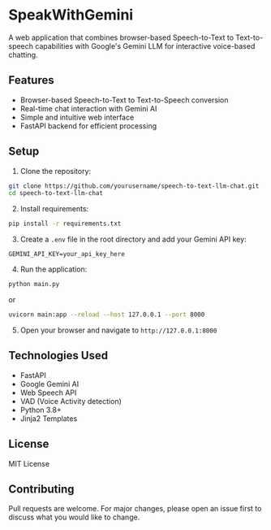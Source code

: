 # SpeakWithGemini

A web application that combines browser-based Speech-to-Text to Text-to-speech capabilities with Google's Gemini LLM for interactive voice-based chatting.

## Features

- Browser-based Speech-to-Text to Text-to-Speech conversion
- Real-time chat interaction with Gemini AI
- Simple and intuitive web interface
- FastAPI backend for efficient processing

## Setup

1. Clone the repository:
```bash
git clone https://github.com/yourusername/speech-to-text-llm-chat.git
cd speech-to-text-llm-chat
```

2. Install requirements:
```bash
pip install -r requirements.txt
```

3. Create a `.env` file in the root directory and add your Gemini API key:
```
GEMINI_API_KEY=your_api_key_here
```

4. Run the application:
```bash
python main.py
```
or
```bash
uvicorn main:app --reload --host 127.0.0.1 --port 8000
```

5. Open your browser and navigate to `http://127.0.0.1:8000`

## Technologies Used

- FastAPI
- Google Gemini AI
- Web Speech API
- VAD (Voice Activity detection)
- Python 3.8+
- Jinja2 Templates

## License

MIT License

## Contributing

Pull requests are welcome. For major changes, please open an issue first to discuss what you would like to change.
